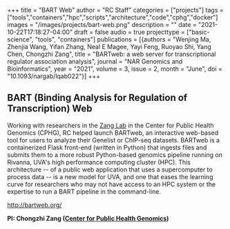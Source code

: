 +++
title = "BART Web"
author = "RC Staff"
categories = ["projects"]
tags = ["tools","containers","hpc","scripts","architecture","code","cphg","docker"]
images = "/images/projects/bart-web.png"
description = ""
date = "2021-10-22T17:18:27-04:00"
draft = false
audio = true
projecttype = ["basic-science", "tools", "containers"]
publications = [{authors = "Wenjing Ma, Zhenjia Wang, Yifan Zhang, Neal E Magee, Yayi Feng, Ruoyao Shi, Yang Chen, Chongzhi Zang", title = "BARTweb: a web server for transcriptional regulator association analysis", journal = "NAR Genomics and Bioinformatics", year = "2021", volume = 3, issue = 2, month = "June", doi = "10.1093/nargab/lqab022"}]
+++

## BART (Binding Analysis for Regulation of Transcription) Web

Working with researchers in the [Zang Lab](http://faculty.virginia.edu/zanglab/) in the Center for Public Health Genomics 
(CPHG), RC helped launch BARTweb,
an interactive web-based tool for users to analyze their Genelist or ChIP-seq datasets. BARTweb is a containerized
Flask front-end (written in Python) that ingests files and submits them to a more robust Python-based genomics pipeline 
running on Rivanna, UVA's high performance computing cluster (HPC). This architecture -- of a public web application that 
uses a supercomputer to process data -- is a new model for UVA, and one that eases the learning curve for researchers who 
may not have access to an HPC system or the expertise to run a BART pipeline in the command-line.

http://bartweb.org/

**PI: Chongzhi Zang ([Center for Public Health Genomics](https://med.virginia.edu/cphg/))**

